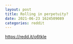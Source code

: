```yaml
--- 
layout: post 
title: Rolling in perpetuity? 
date: 2021-06-23 1624509089 
categories: reddit 
--- 
```

https://redd.it/o6tkle